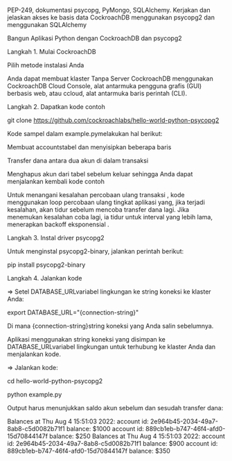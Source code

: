 PEP-249, dokumentasi psycopg, PyMongo, SQLAlchemy. Kerjakan dan jelaskan akses ke basis data CockroachDB menggunakan psycopg2 dan menggunakan SQLAlchemy

Bangun Aplikasi Python dengan CockroachDB dan psycopg2

Langkah 1. Mulai CockroachDB

Pilih metode instalasi Anda

Anda dapat membuat klaster Tanpa Server CockroachDB menggunakan CockroachDB Cloud Console, alat antarmuka pengguna grafis (GUI) berbasis web, atau ccloud, alat antarmuka baris perintah (CLI).

Langkah 2. Dapatkan kode contoh

git clone https://github.com/cockroachlabs/hello-world-python-psycopg2

Kode sampel dalam example.pymelakukan hal berikut:

Membuat accountstabel dan menyisipkan beberapa baris

Transfer dana antara dua akun di dalam transaksi

Menghapus akun dari tabel sebelum keluar sehingga Anda dapat menjalankan kembali kode contoh

Untuk menangani kesalahan percobaan ulang transaksi , kode menggunakan loop percobaan ulang tingkat aplikasi yang, jika terjadi kesalahan, akan tidur sebelum mencoba transfer dana lagi. Jika menemukan kesalahan coba lagi, ia tidur untuk interval yang lebih lama, menerapkan backoff eksponensial .

Langkah 3. Instal driver psycopg2

Untuk menginstal psycopg2-binary, jalankan perintah berikut:

pip install psycopg2-binary

Langkah 4. Jalankan kode

=> Setel DATABASE_URLvariabel lingkungan ke string koneksi ke klaster Anda:

export DATABASE_URL="{connection-string}"

Di mana {connection-string}string koneksi yang Anda salin sebelumnya.

Aplikasi menggunakan string koneksi yang disimpan ke DATABASE_URLvariabel lingkungan untuk terhubung ke klaster Anda dan menjalankan kode.

=> Jalankan kode:

cd hello-world-python-psycopg2

python example.py

Output harus menunjukkan saldo akun sebelum dan sesudah transfer dana:

Balances at Thu Aug  4 15:51:03 2022:
account id: 2e964b45-2034-49a7-8ab8-c5d0082b71f1  balance: $1000
account id: 889cb1eb-b747-46f4-afd0-15d70844147f  balance: $250
Balances at Thu Aug  4 15:51:03 2022:
account id: 2e964b45-2034-49a7-8ab8-c5d0082b71f1  balance: $900
account id: 889cb1eb-b747-46f4-afd0-15d70844147f  balance: $350
